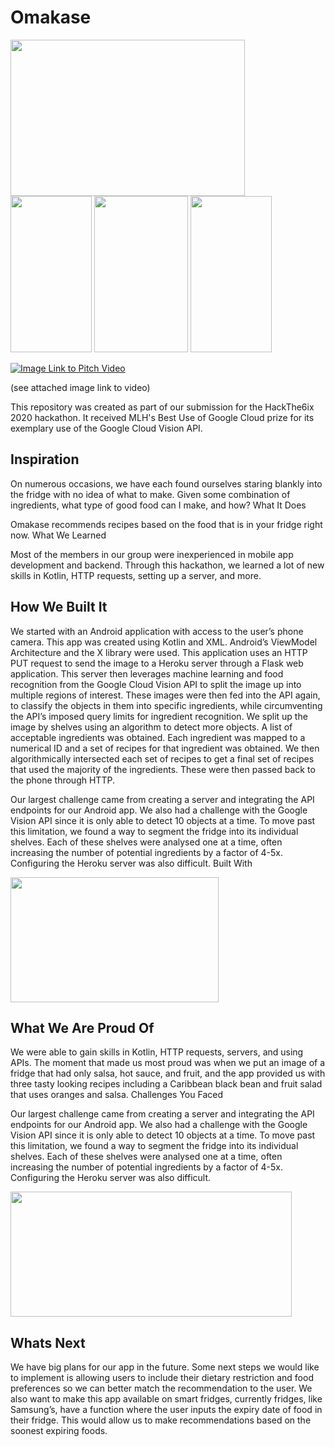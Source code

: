 # Omakase

<img src="https://challengepost-s3-challengepost.netdna-ssl.com/photos/production/software_photos/001/194/952/datas/gallery.jpg" width="375" height="250"/> <img src="https://challengepost-s3-challengepost.netdna-ssl.com/photos/production/software_photos/001/195/377/datas/gallery.jpg" width="130" height="250"/> <img src="https://i.imgur.com/uuLR3Wj.png" width="150" height="250"/>
<img src="https://challengepost-s3-challengepost.netdna-ssl.com/photos/production/software_photos/001/195/341/datas/gallery.jpg" width="130" height="250"/>

[![Image Link to Pitch Video](https://img.youtube.com/vi/ehMYADP1Ms8/0.jpg)](https://www.youtube.com/watch?v=ehMYADP1Ms8)

(see attached image link to video)

This repository was created as part of our submission for the HackThe6ix 2020 hackathon. It received MLH's Best Use of Google Cloud prize for its exemplary use of the Google Cloud Vision API. 

## Inspiration

On numerous occasions, we have each found ourselves staring blankly into the fridge with no idea of what to make. Given some combination of ingredients, what type of good food can I make, and how?
What It Does

Omakase recommends recipes based on the food that is in your fridge right now.
What We Learned

Most of the members in our group were inexperienced in mobile app development and backend. Through this hackathon, we learned a lot of new skills in Kotlin, HTTP requests, setting up a server, and more.

## How We Built It

We started with an Android application with access to the user’s phone camera. This app was created using Kotlin and XML. Android’s ViewModel Architecture and the X library were used. This application uses an HTTP PUT request to send the image to a Heroku server through a Flask web application. This server then leverages machine learning and food recognition from the Google Cloud Vision API to split the image up into multiple regions of interest. These images were then fed into the API again, to classify the objects in them into specific ingredients, while circumventing the API’s imposed query limits for ingredient recognition. We split up the image by shelves using an algorithm to detect more objects. A list of acceptable ingredients was obtained. Each ingredient was mapped to a numerical ID and a set of recipes for that ingredient was obtained. We then algorithmically intersected each set of recipes to get a final set of recipes that used the majority of the ingredients. These were then passed back to the phone through HTTP.

Our largest challenge came from creating a server and integrating the API endpoints for our Android app. We also had a challenge with the Google Vision API since it is only able to detect 10 objects at a time. To move past this limitation, we found a way to segment the fridge into its individual shelves. Each of these shelves were analysed one at a time, often increasing the number of potential ingredients by a factor of 4-5x. Configuring the Heroku server was also difficult.
Built With

<img src="https://i.imgur.com/bMGFlAM.png" width="333" height="200"/>

## What We Are Proud Of

We were able to gain skills in Kotlin, HTTP requests, servers, and using APIs. The moment that made us most proud was when we put an image of a fridge that had only salsa, hot sauce, and fruit, and the app provided us with three tasty looking recipes including a Caribbean black bean and fruit salad that uses oranges and salsa.
Challenges You Faced

Our largest challenge came from creating a server and integrating the API endpoints for our Android app. We also had a challenge with the Google Vision API since it is only able to detect 10 objects at a time. To move past this limitation, we found a way to segment the fridge into its individual shelves. Each of these shelves were analysed one at a time, often increasing the number of potential ingredients by a factor of 4-5x. Configuring the Heroku server was also difficult.

<img src="https://challengepost-s3-challengepost.netdna-ssl.com/photos/production/software_photos/001/195/364/datas/gallery.jpg" width="450" height="200"/>

## Whats Next

We have big plans for our app in the future. Some next steps we would like to implement is allowing users to include their dietary restriction and food preferences so we can better match the recommendation to the user. We also want to make this app available on smart fridges, currently fridges, like Samsung’s, have a function where the user inputs the expiry date of food in their fridge. This would allow us to make recommendations based on the soonest expiring foods.

